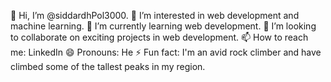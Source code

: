 👋 Hi, I’m @siddardhPol3000.
👀 I’m interested in web development and machine learning.
🌱 I’m currently learning web development.
💞️ I’m looking to collaborate on exciting projects in web development.
📫 How to reach me: LinkedIn
😄 Pronouns: He
⚡ Fun fact: I'm an avid rock climber and have climbed some of the tallest peaks in my region.
<!---
siddardhPol3000/siddardhPol3000 is a ✨ special ✨ repository because its `README.md` (this file) appears on your GitHub profile.
You can click the Preview link to take a look at your changes.
--->
